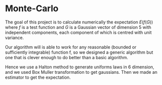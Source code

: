 # Monte-Carlo

The goal of this project is to calculate numerically the expectation $E(f(G))$ where $f$ is a test function and $G$ is a Gaussian vector of dimension 5 with independent components, each component of which is centred with unit variance. 

Our algorithm will is able to work for any reasonable (bounded or sufficiently integrable) function f, so we designed a generic algorithm but one that is clever enough to do better than a basic algorithm.

Hence we use a Halton method to generate uniforms laws in 6 dimension, and we used Box Muller transformation to get gaussians. Then we made an estimator to get the expectation.
